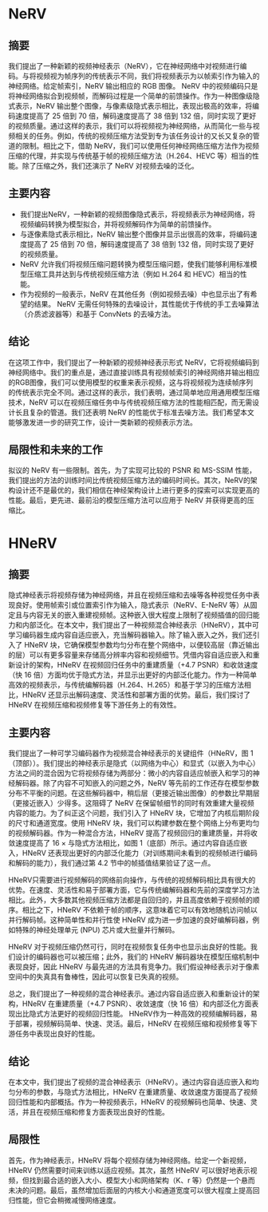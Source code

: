 # NeRV

## 摘要

我们提出了一种新颖的视频神经表示（NeRV），它在神经网络中对视频进行编码。与将视频视为帧序列的传统表示不同，我们将视频表示为以帧索引作为输入的神经网络。给定帧索引，NeRV 输出相应的 RGB 图像。 NeRV 中的视频编码只是将神经网络拟合到视频帧，而解码过程是一个简单的前馈操作。作为一种图像级隐式表示，NeRV 输出整个图像，与像素级隐式表示相比，表现出极高的效率，将编码速度提高了 25 倍到 70 倍，解码速度提高了 38 倍到 132 倍，同时实现了更好的视频质量。通过这样的表示，我们可以将视频视为神经网络，从而简化一些与视频相关的任务。例如，传统的视频压缩方法受到专为该任务设计的又长又复杂的管道的限制。相比之下，借助 NeRV，我们可以使用任何神经网络压缩方法作为视频压缩的代理，并实现与传统基于帧的视频压缩方法（H.264、HEVC 等）相当的性能。除了压缩之外，我们还演示了 NeRV 对视频去噪的泛化。

## 主要内容

- 我们提出NeRV，一种新颖的视频图像隐式表示，将视频表示为神经网络，将视频编码转换为模型拟合，并将视频解码作为简单的前馈操作。
- 与逐像素隐式表示相比，NeRV 输出整个图像并显示出很高的效率，将编码速度提高了 25 倍到 70 倍，解码速度提高了 38 倍到 132 倍，同时实现了更好的视频质量。
- NeRV 允许我们将视频压缩问题转换为模型压缩问题，使我们能够利用标准模型压缩工具并达到与传统视频压缩方法（例如 H.264 和 HEVC）相当的性能。
- 作为视频的一般表示，NeRV 在其他任务（例如视频去噪）中也显示出了有希望的结果。 NeRV 无需任何特殊的去噪设计，其性能优于传统的手工去噪算法（介质滤波器等）和基于 ConvNets 的去噪方法。

## 结论

在这项工作中，我们提出了一种新颖的视频神经表示形式 NeRV，它将视频编码到神经网络中。我们的重点是，通过直接训练具有视频帧索引的神经网络并输出相应的RGB图像，我们可以使用模型的权重来表示视频，这与将视频视为连续帧序列的传统表示完全不同。通过这样的表示，我们表明，通过简单地应用通用模型压缩技术，NeRV 可以在视频压缩任务中与传统视频压缩方法的性能相匹配，而无需设计长且复杂的管道。我们还表明 NeRV 的性能优于标准去噪方法。我们希望本文能够激发进一步的研究工作，设计一类新颖的视频表示方法。

## 局限性和未来的工作

拟议的 NeRV 有一些限制。首先，为了实现可比较的 PSNR 和 MS-SSIM 性能，我们提出的方法的训练时间比传统视频压缩方法的编码时间长。其次，NeRV的架构设计还不是最优的，我们相信在神经架构设计上进行更多的探索可以实现更高的性能。最后，更先进、最前沿的模型压缩方法可以应用于 NeRV 并获得更高的压缩比。



# HNeRV

## 摘要

隐式神经表示将视频存储为神经网络，并且在视频压缩和去噪等各种视觉任务中表现良好。使用帧索引或位置索引作为输入，隐式表示（NeRV、E-NeRV 等）从固定且与内容无关的嵌入重建视频帧。这种嵌入很大程度上限制了视频插值的回归能力和内部泛化。在本文中，我们提出了一种视频混合神经表示（HNeRV），其中可学习编码器生成内容自适应嵌入，充当解码器输入。除了输入嵌入之外，我们还引入了 HNeRV 块，它确保模型参数均匀分布在整个网络中，以便较高层（靠近输出的层）可以有更多容量来存储高分辨率内容和视频细节。凭借内容自适应嵌入和重新设计的架构，HNeRV 在视频回归任务中的重建质量（+4.7 PSNR）和收敛速度（快 16 倍）方面均优于隐式方法，并显示出更好的内部泛化能力。作为一种简单高效的视频表示，与传统编解码器（H.264、H.265）和基于学习的压缩方法相比，HNeRV 还显示出解码速度、灵活性和部署方面的优势。最后，我们探讨了 HNeRV 在视频压缩和视频修复等下游任务上的有效性。

## 主要内容

我们提出了一种可学习编码器作为视频混合神经表示的关键组件（HNeRV，图 1（顶部））。我们提出的神经表示是隐式（以网络为中心）和显式（以嵌入为中心）方法之间的混合因为它将视频存储为两部分：微小的内容自适应帧嵌入和学习的神经解码器。除了内容不可知嵌入的问题之外，NeRV 等先前的工作还存在模型参数分布不平衡的问题。在这些解码器中，稍后层（更接近输出图像）的参数比早期层（更接近嵌入）少得多。这阻碍了 NeRV 在保留帧细节的同时有效重建大量视频内容的能力。为了纠正这个问题，我们引入了 HNeRV 块，它增加了内核后期阶段的尺寸和通道宽度。使用 HNeRV 块，我们可以构建参数在整个网络上分布更均匀的视频解码器。作为一种混合方法，HNeRV 提高了视频回归的重建质量，并将收敛速度提高了 16 × 与隐式方法相比，如图 1（底部）所示。通过内容自适应嵌入，HNeRV 还表现出更好的内部泛化能力（对训练期间未看到的视频帧进行编码和解码的能力），我们通过第 4.2 节中的帧插值结果验证了这一点。

HNeRV只需要进行视频解码的网络前向操作，与传统的视频解码相比具有很大的优势。在速度、灵活性和易于部署方面，它与传统编解码器和先前的深度学习方法相比。此外，大多数其他视频压缩方法都是自回归的，并且高度依赖于视频帧的顺序。相比之下，HNeRV 不依赖于帧的顺序，这意味着它可以有效地随机访问帧以并行解码帧。这种简单性和并行性使 HNeRV 成为进一步加速的良好编解码器，例如特殊的神经处理单元 (NPU) 芯片或大批量并行解码。

HNeRV 对于视频压缩仍然可行，同时在视频恢复任务中也显示出良好的性能。我们设计的编码器也可以被压缩；此外，我们的 HNeRV 解码器块在模型压缩机制中表现良好，因此 HNeRV 与最先进的方法具有竞争力。我们假设神经表示对于像素空间中的失真具有鲁棒性，因此可以恢复已失真的视频。

总之，我们提出了一种视频的混合神经表示。通过内容自适应嵌入和重新设计的架构，HNeRV 在重建质量（+4.7 PSNR）、收敛速度（快 16 倍）和内部泛化方面表现出比隐式方法更好的视频回归性能。 HNeRV作为一种高效的视频编解码器，易于部署，视频解码简单、快速、灵活。最后，HNeRV 在视频压缩和视频修复等下游任务中表现出良好的性能。

## 结论

在本文中，我们提出了视频的混合神经表示（HNeRV）。通过内容自适应嵌入和均匀分布的参数，与隐式方法相比，HNeRV 在重建质量、收敛速度方面提高了视频回归性能和内部概括。作为一种视频表示，HNeRV 的视频解码也简单、快速、灵活，并且在视频压缩和修复方面表现出良好的性能。

## 局限性

首先，作为神经表示，HNeRV 将每个视频存储为神经网络。给定一个新视频，HNeRV 仍然需要时间来训练以适应视频。其次，虽然 HNeRV 可以很好地表示视频，但找到最合适的嵌入大小、模型大小和网络架构（K、r 等）仍然是一个悬而未决的问题。最后，虽然增加后面层的内核大小和通道宽度可以很大程度上提高回归性能，但它会稍微减慢网络速度。